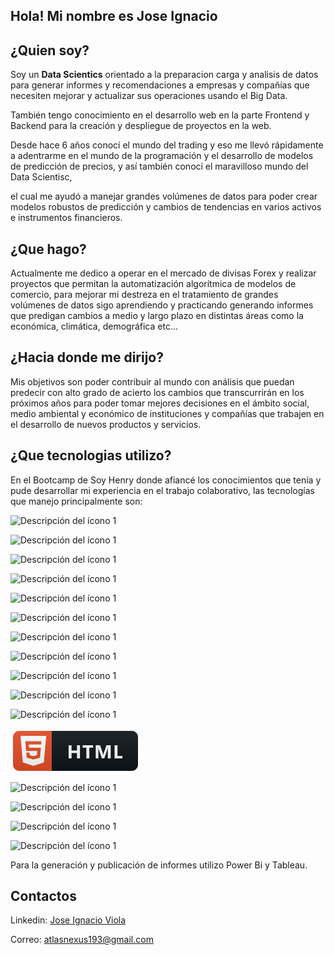 ## Hola! Mi nombre es Jose Ignacio

## ¿Quien soy?

Soy un **Data Scientics** orientado a la preparacion carga y analisis de datos para generar informes y recomendaciones a empresas y compañías que necesiten mejorar y actualizar sus operaciones usando el Big Data.

También tengo conocimiento en el desarrollo web en la parte Frontend y Backend para la creación y despliegue de proyectos en la web.

Desde hace 6 años conocí el mundo del trading y eso me llevó rápidamente a adentrarme en el mundo de la programación y el desarrollo de modelos de predicción de precios, y así también conocí el maravilloso mundo del Data Scientisc,

el cual me ayudó a manejar grandes volúmenes de datos para poder crear modelos robustos de predicción y cambios de tendencias en varios activos e instrumentos financieros.

## ¿Que hago?

Actualmente me dedico a operar en el mercado de divisas Forex y realizar proyectos que permitan la automatización algorítmica de modelos de comercio, para mejorar mi destreza en el tratamiento de grandes volúmenes de datos sigo aprendiendo y practicando generando informes que predigan cambios a medio y largo plazo en distintas áreas como la económica, climática, demográfica etc...

## ¿Hacia donde me dirijo?

Mis objetivos son poder contribuir al mundo con análisis que puedan predecir con alto grado de acierto los cambios que transcurrirán en los próximos años para poder tomar mejores decisiones en el ámbito social, medio ambiental y económico de instituciones y compañías que trabajen en el desarrollo de nuevos productos y servicios.

## ¿Que tecnologias utilizo?

En el Bootcamp de Soy Henry donde afiancé los conocimientos que tenía y pude desarrollar mi experiencia en el trabajo colaborativo, las tecnologías que manejo principalmente son:

<p align="left">
 <img src="https://skillicons.dev/icons?i=py" alt="Descripción del ícono 1">
</p>

<p align="left">
 <img src="https://skillicons.dev/icons?i=java" alt="Descripción del ícono 1">
</p>

<p align="left">
 <img src="https://skillicons.dev/icons?i=pytorch" alt="Descripción del ícono 1">
</p>

<p align="left">
 <img src="https://skillicons.dev/icons?i=vscode" alt="Descripción del ícono 1">
</p>

<p align="left">
 <img src="https://skillicons.dev/icons?i=powershell" alt="Descripción del ícono 1">
</p>

<p align="left">
 <img src="https://skillicons.dev/icons?i=mysql" alt="Descripción del ícono 1">
</p>

<p align="left">
 <img src="https://skillicons.dev/icons?i=postgres" alt="Descripción del ícono 1">
</p>

<p align="left">
 <img src="https://skillicons.dev/icons?i=js" alt="Descripción del ícono 1">
</p>

<p align="left">
 <img src="https://skillicons.dev/icons?i=github" alt="Descripción del ícono 1">
</p>

<p align="left">
 <img src="https://skillicons.dev/icons?i=docker" alt="Descripción del ícono 1">
</p>

<p align="left">
 <img src="https://skillicons.dev/icons?i=css" alt="Descripción del ícono 1">
</p>

<p align="left">
 <img src="https://raw.githubusercontent.com/8bithemant/8bithemant/master/svg/dev/languages/html.svg" alt="HTML" style="vertical-align:top; margin:4px">
</p>

<p align="left">
 <img src="https://skillicons.dev/icons?i=django" alt="Descripción del ícono 1">
</p>

<p align="left">
 <img src="https://skillicons.dev/icons?i=gcp" alt="Descripción del ícono 1">
</p>

<p align="left">
 <img src="https://skillicons.dev/icons?i=git" alt="Descripción del ícono 1">
</p>

<p align="left">
 <img src="https://skillicons.dev/icons?i=aws" alt="Descripción del ícono 1">
</p>



Para la generación y publicación de informes utilizo Power Bi y Tableau.

## Contactos

Linkedin: [Jose Ignacio Viola](https://www.linkedin.com/in/jose-ignacio-viola-878943265/%29)

Correo: atlasnexus193@gmail.com


<!--
**CodeWizard-bip/CodeWizard-bip** is a ✨ _special_ ✨ repository because its `README.md` (this file) appears on your GitHub profile.

Here are some ideas to get you started:

- 🔭 I’m currently working on ...
- 🌱 I’m currently learning ...
- 👯 I’m looking to collaborate on ...
- 🤔 I’m looking for help with ...
- 💬 Ask me about ...
- 📫 How to reach me: ...
- 😄 Pronouns: ...
- ⚡ Fun fact: ...
-->

